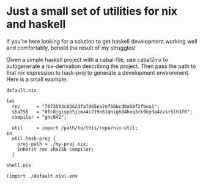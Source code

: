 # Just a small set of utilities for nix and haskell

If you're here looking for a solution to get haskell development working well
and comfortably, behold the result of my struggles!

Given a simple haskell project with a cabal-file, use cabal2nix to autogenerate
a nix-derivation describing the project. Then pass the path to that nix
expression to hask-proj to generate a development environment. Here is a small
example:

`default.nix`
```
let
  rev      = "7673593c85623fa7065ea7ef56bcd0a50f2fbea1";
  sha256   = "0fc8jgiypb5jima4i719n61qhig684hxq3rk9kyda4zvsr5lh3f0";
  compiler = "ghc842";

  util     = import /path/to/this/repo/nix-util;
in
  util.hask-proj {
    proj-path = ./my-proj.nix;
    inherit rev sha256 compiler;
  }
```

`shell.nix`
```
(import ./default.nix).env
```

